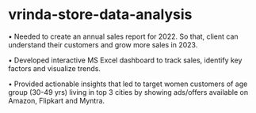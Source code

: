 # vrinda-store-data-analysis
• Needed to create an annual sales report for 2022. So that, client can understand their customers and grow more
sales in 2023.

• Developed interactive MS Excel dashboard to track sales, identify key factors and visualize trends.

• Provided actionable insights that led to target women customers of age group (30-49 yrs) living in top 3 cities by
showing ads/offers available on Amazon, Flipkart and Myntra.
